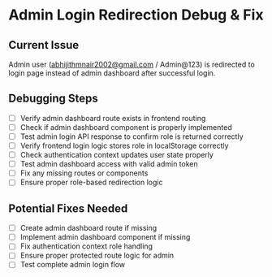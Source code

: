 # Admin Login Redirection Debug & Fix

## Current Issue
Admin user (abhijithmnair2002@gmail.com / Admin@123) is redirected to login page instead of admin dashboard after successful login.

## Debugging Steps
- [ ] Verify admin dashboard route exists in frontend routing
- [ ] Check if admin dashboard component is properly implemented
- [ ] Test admin login API response to confirm role is returned correctly
- [ ] Verify frontend login logic stores role in localStorage correctly
- [ ] Check authentication context updates user state properly
- [ ] Test admin dashboard access with valid admin token
- [ ] Fix any missing routes or components
- [ ] Ensure proper role-based redirection logic

## Potential Fixes Needed
- [ ] Create admin dashboard route if missing
- [ ] Implement admin dashboard component if missing
- [ ] Fix authentication context role handling
- [ ] Ensure proper protected route logic for admin
- [ ] Test complete admin login flow
